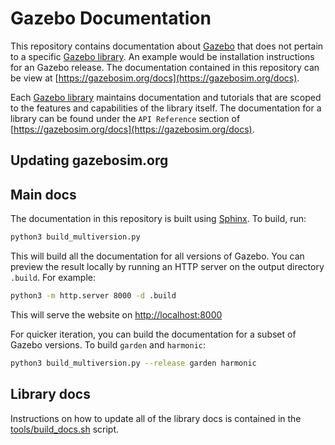 # Gazebo Documentation

This repository contains documentation about [Gazebo](https://gazebosim.org) that does not pertain to a specific
[Gazebo library](https://gazebosim.org/libs). An example would be
installation instructions for an Gazebo release. The documentation
contained in this repository can be view at
[https://gazebosim.org/docs](https://gazebosim.org/docs).

Each [Gazebo library](https://gazebosim.org/libs) maintains
documentation and tutorials that are scoped to the features and
capabilities of the library itself. The documentation for a library can be
found under the `API Reference` section of [https://gazebosim.org/docs](https://gazebosim.org/docs).

## Updating gazebosim.org

## Main docs

The documentation in this repository is built using [Sphinx](https://www.sphinx-doc.org/).
To build, run:

```bash
python3 build_multiversion.py
```

This will build all the documentation for all versions of Gazebo.
You can preview the result locally by running an HTTP server on
the output directory `.build`. For example:

```bash
python3 -m http.server 8000 -d .build

```

This will serve the website on <http://localhost:8000>

For quicker iteration, you can build the documentation for a subset
of Gazebo versions. To build `garden` and `harmonic`:

```bash
python3 build_multiversion.py --release garden harmonic
```

## Library docs

Instructions on how to update all of the library docs is contained in the
[tools/build_docs.sh](https://github.com/gazebosim/docs/blob/master/tools/build_docs.sh) script.
